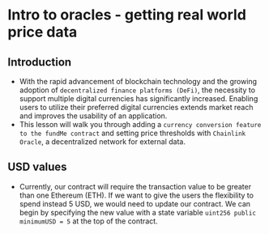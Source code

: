 # Intro to oracles - getting real world price data

## Introduction
- With the rapid advancement of blockchain technology and the growing adoption of `decentralized finance platforms (DeFi)`, the necessity to support multiple digital currencies has significantly increased. Enabling users to utilize their preferred digital currencies extends market reach and improves the usability of an application.
- This lesson will walk you through adding a `currency conversion feature to the fundMe contract` and setting price thresholds with `Chainlink Oracle`, a decentralized network for external data.

## USD values
- Currently, our contract will require the transaction value to be greater than one Ethereum (ETH). If we want to give the users the flexibility to spend instead 5 USD, we would need to update our contract. We can begin by specifying the new value with a state variable ```uint256 public minimumUSD = 5``` at the top of the contract.


